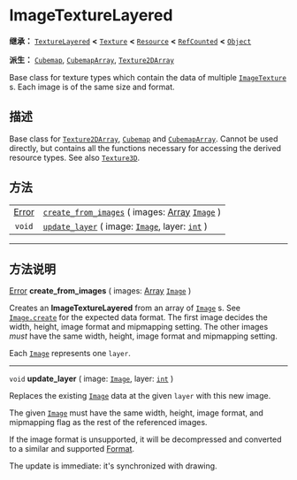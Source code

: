 <!-- ⚠ 请勿编辑本文件 ⚠ -->
<!-- 本文档使用脚本从 WeDot 引擎源码仓库生成。 -->
<!-- 生成脚本：https://github.com/WeDot-Engine/WeDot/tree/master/doc/tools/make_md.py； -->
<!-- 原文件：https://github.com/WeDot-Engine/WeDot/tree/master/doc/classes/ImageTextureLayered.xml。 -->

<div id="_class_imagetexturelayered"></div>

# ImageTextureLayered

**继承：** [`TextureLayered`](class_texturelayered.md) **<** [`Texture`](class_texture.md) **<** [`Resource`](class_resource.md) **<** [`RefCounted`](class_refcounted.md) **<** [`Object`](class_object.md)

**派生：** [`Cubemap`](class_cubemap.md), [`CubemapArray`](class_cubemaparray.md), [`Texture2DArray`](class_texture2darray.md)

Base class for texture types which contain the data of multiple [`ImageTexture`](class_imagetexture.md) s. Each image is of the same size and format.

## 描述

Base class for [`Texture2DArray`](class_texture2darray.md), [`Cubemap`](class_cubemap.md) and [`CubemapArray`](class_cubemaparray.md). Cannot be used directly, but contains all the functions necessary for accessing the derived resource types. See also [`Texture3D`](class_texture3d.md).

## 方法

|||
|:-:|:--|
| [Error](#enum_@globalscope_error) | [`create_from_images`](class_imagetexturelayered.md#class_imagetexturelayered_method_create_from_images) ( images: [Array](class_array.md) [`Image`](class_image.md) ) |
| `void`                            | [`update_layer`](class_imagetexturelayered.md#class_imagetexturelayered_method_update_layer) ( image: [`Image`](class_image.md), layer: [`int`](class_int.md) )        |

<!-- rst-class:: classref-section-separator -->

---

## 方法说明

<div id="_class_imagetexturelayered_method_create_from_images"></div>

[Error](#enum_@globalscope_error) **create_from_images** ( images: [Array](class_array.md) [`Image`](class_image.md) )<div id="class_imagetexturelayered_method_create_from_images"></div>

Creates an **ImageTextureLayered** from an array of [`Image`](class_image.md) s. See [`Image.create`](class_image.md#class_image_method_create) for the expected data format. The first image decides the width, height, image format and mipmapping setting. The other images *must* have the same width, height, image format and mipmapping setting.

Each [`Image`](class_image.md) represents one `layer`.

<!-- rst-class:: classref-item-separator -->

---

<div id="_class_imagetexturelayered_method_update_layer"></div>

`void` **update_layer** ( image: [`Image`](class_image.md), layer: [`int`](class_int.md) )<div id="class_imagetexturelayered_method_update_layer"></div>

Replaces the existing [`Image`](class_image.md) data at the given `layer` with this new image.

The given [`Image`](class_image.md) must have the same width, height, image format, and mipmapping flag as the rest of the referenced images.

If the image format is unsupported, it will be decompressed and converted to a similar and supported [Format](#enum_image_format).

The update is immediate: it's synchronized with drawing.

[^virtual]: 本方法通常需要用户覆盖才能生效。
[^const]: 本方法无副作用，不会修改该实例的任何成员变量。
[^vararg]: 本方法除了能接受在此处描述的参数外，还能够继续接受任意数量的参数。
[^constructor]: 本方法用于构造某个类型。
[^static]: 调用本方法无需实例，可直接使用类名进行调用。
[^operator]: 本方法描述的是使用本类型作为左操作数的有效运算符。
[^bitfield]: 这个值是由下列位标志构成位掩码的整数。
[^void]: 无返回值。
